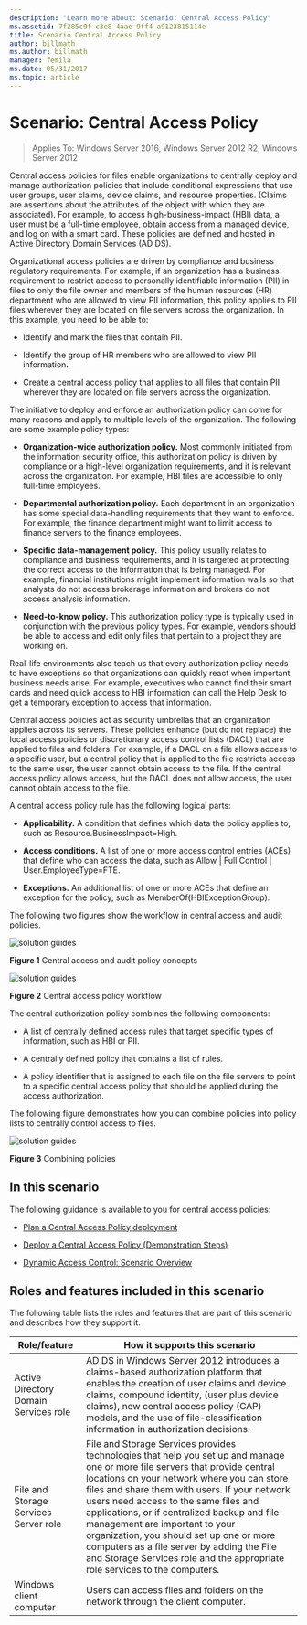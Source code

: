 ```yaml
---
description: "Learn more about: Scenario: Central Access Policy"
ms.assetid: 7f285c9f-c3e8-4aae-9ff4-a9123815114e
title: Scenario Central Access Policy
author: billmath
ms.author: billmath
manager: femila
ms.date: 05/31/2017
ms.topic: article
---
```


# Scenario: Central Access Policy

>Applies To: Windows Server 2016, Windows Server 2012 R2, Windows Server 2012

Central access policies for files enable organizations to centrally deploy and manage authorization policies that include conditional expressions that use user groups, user claims, device claims, and resource properties. (Claims are assertions about the attributes of the object with which they are associated). For example, to access high-business-impact (HBI) data, a user must be a full-time employee, obtain access from a managed device, and log on with a smart card. These policies are defined and hosted in Active Directory Domain Services (AD DS).

Organizational access policies are driven by compliance and business regulatory requirements. For example, if an organization has a business requirement to restrict access to personally identifiable information (PII) in files to only the file owner and members of the human resources (HR) department who are allowed to view PII information, this policy applies to PII files wherever they are located on file servers across the organization. In this example, you need to be able to:

-   Identify and mark the files that contain PII.

-   Identify the group of HR members who are allowed to view PII information.

-   Create a central access policy that applies to all files that contain PII wherever they are located on file servers across the organization.

The initiative to deploy and enforce an authorization policy can come for many reasons and apply to multiple levels of the organization. The following are some example policy types:

-   **Organization-wide authorization policy.** Most commonly initiated from the information security office, this authorization policy is driven by compliance or a high-level organization requirements, and it is relevant across the organization. For example, HBI files are accessible to only full-time employees.

-   **Departmental authorization policy.** Each department in an organization has some special data-handling requirements that they want to enforce. For example, the finance department might want to limit access to finance servers to the finance employees.

-   **Specific data-management policy.** This policy usually relates to compliance and business requirements, and it is targeted at protecting the correct access to the information that is being managed. For example, financial institutions might implement information walls so that analysts do not access brokerage information and brokers do not access analysis information.

-   **Need-to-know policy.** This authorization policy type is typically used in conjunction with the previous policy types. For example, vendors should be able to access and edit only files that pertain to a project they are working on.

Real-life environments also teach us that every authorization policy needs to have exceptions so that organizations can quickly react when important business needs arise. For example, executives who cannot find their smart cards and need quick access to HBI information can call the Help Desk to get a temporary exception to access that information.

Central access policies act as security umbrellas that an organization applies across its servers. These policies enhance (but do not replace) the local access policies or discretionary access control lists (DACL) that are applied to files and folders. For example, if a DACL on a file allows access to a specific user, but a central policy that is applied to the file restricts access to the same user, the user cannot obtain access to the file. If the central access policy allows access, but the DACL does not allow access, the user cannot obtain access to the file.

A central access policy rule has the following logical parts:

-   **Applicability.** A condition that defines which data the policy applies to, such as Resource.BusinessImpact=High.

-   **Access conditions.** A list of one or more access control entries (ACEs) that define who can access the data, such as Allow | Full Control | User.EmployeeType=FTE.

-   **Exceptions.** An additional list of one or more ACEs that define an exception for the policy, such as MemberOf(HBIExceptionGroup).

The following two figures show the workflow in central access and audit policies.

![solution guides](media/Scenario--Central-Access-Policy/DynamicAccessControl_RevGuide.JPG)

**Figure 1** Central access and audit policy concepts

![solution guides](media/Scenario--Central-Access-Policy/DynamicAccessControl_RevGuide_2.JPG)

**Figure 2** Central access policy workflow

The central authorization policy combines the following components:

-   A list of centrally defined access rules that target specific types of information, such as HBI or PII.

-   A centrally defined policy that contains a list of rules.

-   A policy identifier that is assigned to each file on the file servers to point to a specific central access policy that should be applied during the access authorization.

The following figure demonstrates how you can combine policies into policy lists to centrally control access to files.

![solution guides](media/Scenario--Central-Access-Policy/DynamicAccessControl_RevGuide3.JPG)

**Figure 3** Combining policies

## In this scenario
The following guidance is available to you for central access policies:

-   [Plan a Central Access Policy deployment](assetId:///0311a76d-d66c-4ddb-ade6-af586a2ad82f)

-   [Deploy a Central Access Policy &#40;Demonstration Steps&#41;](Deploy-a-Central-Access-Policy--Demonstration-Steps-.md)

-   [Dynamic Access Control: Scenario Overview](Dynamic-Access-Control--Scenario-Overview.md)

## <a name="BKMK_NEW"></a>Roles and features included in this scenario
The following table lists the roles and features that are part of this scenario and describes how they support it.

|Role/feature|How it supports this scenario|
|-----------------|---------------------------------|
|Active Directory Domain Services role|AD DS in  Windows Server 2012  introduces a claims-based authorization platform that enables the creation of user claims and device claims, compound identity, (user plus device claims), new central access policy (CAP) models, and the use of file-classification information in authorization decisions.|
|File and Storage Services Server role|File and Storage Services provides technologies that help you set up and manage one or more file servers that provide central locations on your network where you can store files and share them with users. If your network users need access to the same files and applications, or if centralized backup and file management are important to your organization, you should set up one or more computers as a file server by adding the File and Storage Services role and the appropriate role services to the computers.|
|Windows client computer|Users can access files and folders on the network through the client computer.|



